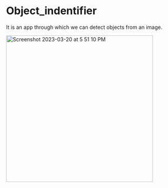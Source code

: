 # Object_indentifier
It is an app through which we can detect objects from an image.

<img width="398" alt="Screenshot 2023-03-20 at 5 51 10 PM" src="https://user-images.githubusercontent.com/91518098/226337678-4c5b26b7-f668-4db4-b5aa-12fdc4a6e8d2.png">
